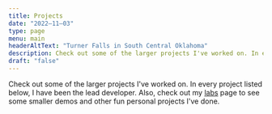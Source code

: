```yaml
---
title: Projects
date: "2022–11–03"
type: page
menu: main
headerAltText: "Turner Falls in South Central Oklahoma"
description: Check out some of the larger projects I've worked on. In every project listed below, I have been the lead developer. Also, check out my Labs page to see some smaller demos and other fun personal projects I've done.
draft: "false"
---
```

Check out some of the larger projects I've worked on. In every project listed
below, I have been the lead developer. Also, check out my
[labs](https://labs.thecodeboss.dev) page to see some smaller demos and other
fun personal projects I've done.
